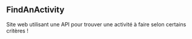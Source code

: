 ## FindAnActivity

Site web utilisant une API pour trouver une activité à faire selon certains critères !
